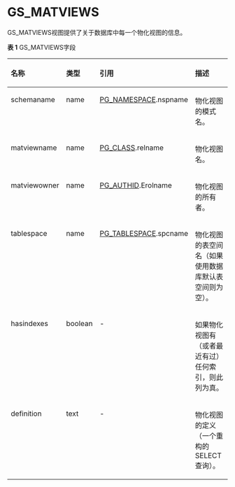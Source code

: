 # GS\_MATVIEWS

GS\_MATVIEWS视图提供了关于数据库中每一个物化视图的信息。

**表 1**  GS\_MATVIEWS字段

<a name="zh-cn_topic_0283136548_zh-cn_topic_0237122474_zh-cn_topic_0059778302_tef4747cefaab47fe89062c4899b9dd81"></a>
<table><thead align="left"><tr id="zh-cn_topic_0283136548_zh-cn_topic_0237122474_zh-cn_topic_0059778302_r7bbada6239ec422cb76d6886a6528dbf"><th class="cellrowborder" valign="top" width="18.87%" id="mcps1.2.5.1.1"><p id="zh-cn_topic_0283136548_zh-cn_topic_0237122474_zh-cn_topic_0059778302_a14c20134f2fa468bba56c9b8e5306278"><a name="zh-cn_topic_0283136548_zh-cn_topic_0237122474_zh-cn_topic_0059778302_a14c20134f2fa468bba56c9b8e5306278"></a><a name="zh-cn_topic_0283136548_zh-cn_topic_0237122474_zh-cn_topic_0059778302_a14c20134f2fa468bba56c9b8e5306278"></a>名称</p>
</th>
<th class="cellrowborder" valign="top" width="9.84%" id="mcps1.2.5.1.2"><p id="zh-cn_topic_0283136548_zh-cn_topic_0237122474_zh-cn_topic_0059778302_a5116e0331a5a4c22938b4d1c40bba627"><a name="zh-cn_topic_0283136548_zh-cn_topic_0237122474_zh-cn_topic_0059778302_a5116e0331a5a4c22938b4d1c40bba627"></a><a name="zh-cn_topic_0283136548_zh-cn_topic_0237122474_zh-cn_topic_0059778302_a5116e0331a5a4c22938b4d1c40bba627"></a>类型</p>
</th>
<th class="cellrowborder" valign="top" width="30.659999999999997%" id="mcps1.2.5.1.3"><p id="zh-cn_topic_0283136548_zh-cn_topic_0237122474_zh-cn_topic_0059778302_a4ba93939c3c3459d9e5ed3d3bb577a42"><a name="zh-cn_topic_0283136548_zh-cn_topic_0237122474_zh-cn_topic_0059778302_a4ba93939c3c3459d9e5ed3d3bb577a42"></a><a name="zh-cn_topic_0283136548_zh-cn_topic_0237122474_zh-cn_topic_0059778302_a4ba93939c3c3459d9e5ed3d3bb577a42"></a>引用</p>
</th>
<th class="cellrowborder" valign="top" width="40.63%" id="mcps1.2.5.1.4"><p id="zh-cn_topic_0283136548_zh-cn_topic_0237122474_zh-cn_topic_0059778302_af663d904f75649d48d712ae335e3edfe"><a name="zh-cn_topic_0283136548_zh-cn_topic_0237122474_zh-cn_topic_0059778302_af663d904f75649d48d712ae335e3edfe"></a><a name="zh-cn_topic_0283136548_zh-cn_topic_0237122474_zh-cn_topic_0059778302_af663d904f75649d48d712ae335e3edfe"></a>描述</p>
</th>
</tr>
</thead>
<tbody><tr id="zh-cn_topic_0283136548_zh-cn_topic_0237122474_zh-cn_topic_0059778302_rf7c766cddff0407bb805393c013b902a"><td class="cellrowborder" valign="top" width="18.87%" headers="mcps1.2.5.1.1 "><p id="zh-cn_topic_0283136548_zh-cn_topic_0237122474_zh-cn_topic_0059778302_a381342a7ee6a4ba5be52969e933df8d2"><a name="zh-cn_topic_0283136548_zh-cn_topic_0237122474_zh-cn_topic_0059778302_a381342a7ee6a4ba5be52969e933df8d2"></a><a name="zh-cn_topic_0283136548_zh-cn_topic_0237122474_zh-cn_topic_0059778302_a381342a7ee6a4ba5be52969e933df8d2"></a>schemaname</p>
</td>
<td class="cellrowborder" valign="top" width="9.84%" headers="mcps1.2.5.1.2 "><p id="zh-cn_topic_0283136548_zh-cn_topic_0237122474_zh-cn_topic_0059778302_a800aa141d95241c2bffae422411df91a"><a name="zh-cn_topic_0283136548_zh-cn_topic_0237122474_zh-cn_topic_0059778302_a800aa141d95241c2bffae422411df91a"></a><a name="zh-cn_topic_0283136548_zh-cn_topic_0237122474_zh-cn_topic_0059778302_a800aa141d95241c2bffae422411df91a"></a>name</p>
</td>
<td class="cellrowborder" valign="top" width="30.659999999999997%" headers="mcps1.2.5.1.3 "><p id="zh-cn_topic_0283136548_zh-cn_topic_0237122474_zh-cn_topic_0059778302_a0d2b071600aa476894069659495ce641"><a name="zh-cn_topic_0283136548_zh-cn_topic_0237122474_zh-cn_topic_0059778302_a0d2b071600aa476894069659495ce641"></a><a name="zh-cn_topic_0283136548_zh-cn_topic_0237122474_zh-cn_topic_0059778302_a0d2b071600aa476894069659495ce641"></a><a href="PG_NAMESPACE.md">PG_NAMESPACE</a>.nspname</p>
</td>
<td class="cellrowborder" valign="top" width="40.63%" headers="mcps1.2.5.1.4 "><p id="zh-cn_topic_0283136548_zh-cn_topic_0237122474_zh-cn_topic_0059778302_a0f0b904e963347098535b30a55046954"><a name="zh-cn_topic_0283136548_zh-cn_topic_0237122474_zh-cn_topic_0059778302_a0f0b904e963347098535b30a55046954"></a><a name="zh-cn_topic_0283136548_zh-cn_topic_0237122474_zh-cn_topic_0059778302_a0f0b904e963347098535b30a55046954"></a>物化视图的模式名。</p>
</td>
</tr>
<tr id="zh-cn_topic_0283136548_zh-cn_topic_0237122474_zh-cn_topic_0059778302_raabc99bc831f4e3da2c3078018ec184d"><td class="cellrowborder" valign="top" width="18.87%" headers="mcps1.2.5.1.1 "><p id="zh-cn_topic_0283136548_zh-cn_topic_0237122474_zh-cn_topic_0059778302_a15610165a00747398a8d9ce49d307faa"><a name="zh-cn_topic_0283136548_zh-cn_topic_0237122474_zh-cn_topic_0059778302_a15610165a00747398a8d9ce49d307faa"></a><a name="zh-cn_topic_0283136548_zh-cn_topic_0237122474_zh-cn_topic_0059778302_a15610165a00747398a8d9ce49d307faa"></a>matviewname</p>
</td>
<td class="cellrowborder" valign="top" width="9.84%" headers="mcps1.2.5.1.2 "><p id="zh-cn_topic_0283136548_zh-cn_topic_0237122474_zh-cn_topic_0059778302_aa78ed822b23d4e23b34a8becf42693e7"><a name="zh-cn_topic_0283136548_zh-cn_topic_0237122474_zh-cn_topic_0059778302_aa78ed822b23d4e23b34a8becf42693e7"></a><a name="zh-cn_topic_0283136548_zh-cn_topic_0237122474_zh-cn_topic_0059778302_aa78ed822b23d4e23b34a8becf42693e7"></a>name</p>
</td>
<td class="cellrowborder" valign="top" width="30.659999999999997%" headers="mcps1.2.5.1.3 "><p id="zh-cn_topic_0283136548_zh-cn_topic_0237122474_zh-cn_topic_0059778302_aa4bd6b80055b4818825bea7fa2ed45fe"><a name="zh-cn_topic_0283136548_zh-cn_topic_0237122474_zh-cn_topic_0059778302_aa4bd6b80055b4818825bea7fa2ed45fe"></a><a name="zh-cn_topic_0283136548_zh-cn_topic_0237122474_zh-cn_topic_0059778302_aa4bd6b80055b4818825bea7fa2ed45fe"></a><a href="PG_CLASS.md">PG_CLASS</a>.relname</p>
</td>
<td class="cellrowborder" valign="top" width="40.63%" headers="mcps1.2.5.1.4 "><p id="zh-cn_topic_0283136548_zh-cn_topic_0237122474_zh-cn_topic_0059778302_ae896aeff85fd4377b4113e7a94a2ec71"><a name="zh-cn_topic_0283136548_zh-cn_topic_0237122474_zh-cn_topic_0059778302_ae896aeff85fd4377b4113e7a94a2ec71"></a><a name="zh-cn_topic_0283136548_zh-cn_topic_0237122474_zh-cn_topic_0059778302_ae896aeff85fd4377b4113e7a94a2ec71"></a>物化视图名。</p>
</td>
</tr>
<tr id="zh-cn_topic_0283136548_zh-cn_topic_0237122474_zh-cn_topic_0059778302_r721bd262314643b7afead249a9c84b36"><td class="cellrowborder" valign="top" width="18.87%" headers="mcps1.2.5.1.1 "><p id="zh-cn_topic_0283136548_zh-cn_topic_0237122474_zh-cn_topic_0059778302_a2f198a715e4d45d99a8356c7b47b46fd"><a name="zh-cn_topic_0283136548_zh-cn_topic_0237122474_zh-cn_topic_0059778302_a2f198a715e4d45d99a8356c7b47b46fd"></a><a name="zh-cn_topic_0283136548_zh-cn_topic_0237122474_zh-cn_topic_0059778302_a2f198a715e4d45d99a8356c7b47b46fd"></a>matviewowner</p>
</td>
<td class="cellrowborder" valign="top" width="9.84%" headers="mcps1.2.5.1.2 "><p id="zh-cn_topic_0283136548_zh-cn_topic_0237122474_zh-cn_topic_0059778302_acbcef8e6652a4744b3cc4cb08b8346a2"><a name="zh-cn_topic_0283136548_zh-cn_topic_0237122474_zh-cn_topic_0059778302_acbcef8e6652a4744b3cc4cb08b8346a2"></a><a name="zh-cn_topic_0283136548_zh-cn_topic_0237122474_zh-cn_topic_0059778302_acbcef8e6652a4744b3cc4cb08b8346a2"></a>name</p>
</td>
<td class="cellrowborder" valign="top" width="30.659999999999997%" headers="mcps1.2.5.1.3 "><p id="zh-cn_topic_0283136548_zh-cn_topic_0237122474_zh-cn_topic_0059778302_aadc07cb07d734a809af4d110a07c6104"><a name="zh-cn_topic_0283136548_zh-cn_topic_0237122474_zh-cn_topic_0059778302_aadc07cb07d734a809af4d110a07c6104"></a><a name="zh-cn_topic_0283136548_zh-cn_topic_0237122474_zh-cn_topic_0059778302_aadc07cb07d734a809af4d110a07c6104"></a><a href="PG_AUTHID.md">PG_AUTHID</a>.Erolname</p>
</td>
<td class="cellrowborder" valign="top" width="40.63%" headers="mcps1.2.5.1.4 "><p id="zh-cn_topic_0283136548_zh-cn_topic_0237122474_zh-cn_topic_0059778302_a8eebe34c82274f0aafcc2eedea6eb267"><a name="zh-cn_topic_0283136548_zh-cn_topic_0237122474_zh-cn_topic_0059778302_a8eebe34c82274f0aafcc2eedea6eb267"></a><a name="zh-cn_topic_0283136548_zh-cn_topic_0237122474_zh-cn_topic_0059778302_a8eebe34c82274f0aafcc2eedea6eb267"></a>物化视图的所有者。</p>
</td>
</tr>
<tr id="zh-cn_topic_0283136548_row1967927115416"><td class="cellrowborder" valign="top" width="18.87%" headers="mcps1.2.5.1.1 "><p id="zh-cn_topic_0283136548_p19967162795414"><a name="zh-cn_topic_0283136548_p19967162795414"></a><a name="zh-cn_topic_0283136548_p19967162795414"></a>tablespace</p>
</td>
<td class="cellrowborder" valign="top" width="9.84%" headers="mcps1.2.5.1.2 "><p id="zh-cn_topic_0283136548_p11967142714541"><a name="zh-cn_topic_0283136548_p11967142714541"></a><a name="zh-cn_topic_0283136548_p11967142714541"></a>name</p>
</td>
<td class="cellrowborder" valign="top" width="30.659999999999997%" headers="mcps1.2.5.1.3 "><p id="zh-cn_topic_0283136548_p09671627195415"><a name="zh-cn_topic_0283136548_p09671627195415"></a><a name="zh-cn_topic_0283136548_p09671627195415"></a><a href="PG_TABLESPACE.md">PG_TABLESPACE</a>.spcname</p>
</td>
<td class="cellrowborder" valign="top" width="40.63%" headers="mcps1.2.5.1.4 "><p id="zh-cn_topic_0283136548_p59679278541"><a name="zh-cn_topic_0283136548_p59679278541"></a><a name="zh-cn_topic_0283136548_p59679278541"></a>物化视图的表空间名（如果使用数据库默认表空间则为空）。</p>
</td>
</tr>
<tr id="zh-cn_topic_0283136548_row20541132712558"><td class="cellrowborder" valign="top" width="18.87%" headers="mcps1.2.5.1.1 "><p id="zh-cn_topic_0283136548_p554292795514"><a name="zh-cn_topic_0283136548_p554292795514"></a><a name="zh-cn_topic_0283136548_p554292795514"></a>hasindexes</p>
</td>
<td class="cellrowborder" valign="top" width="9.84%" headers="mcps1.2.5.1.2 "><p id="zh-cn_topic_0283136548_p45421327145519"><a name="zh-cn_topic_0283136548_p45421327145519"></a><a name="zh-cn_topic_0283136548_p45421327145519"></a>boolean</p>
</td>
<td class="cellrowborder" valign="top" width="30.659999999999997%" headers="mcps1.2.5.1.3 "><p id="zh-cn_topic_0283136548_p7542172715555"><a name="zh-cn_topic_0283136548_p7542172715555"></a><a name="zh-cn_topic_0283136548_p7542172715555"></a>-</p>
</td>
<td class="cellrowborder" valign="top" width="40.63%" headers="mcps1.2.5.1.4 "><p id="zh-cn_topic_0283136548_p3542527165520"><a name="zh-cn_topic_0283136548_p3542527165520"></a><a name="zh-cn_topic_0283136548_p3542527165520"></a>如果物化视图有（或者最近有过）任何索引，则此列为真。</p>
</td>
</tr>
<tr id="zh-cn_topic_0283136548_zh-cn_topic_0237122474_zh-cn_topic_0059778302_r1f2b7df612754c9d8e88267b524c3a40"><td class="cellrowborder" valign="top" width="18.87%" headers="mcps1.2.5.1.1 "><p id="zh-cn_topic_0283136548_zh-cn_topic_0237122474_zh-cn_topic_0059778302_a31db6c504cbc41f4a170ef25b5282a54"><a name="zh-cn_topic_0283136548_zh-cn_topic_0237122474_zh-cn_topic_0059778302_a31db6c504cbc41f4a170ef25b5282a54"></a><a name="zh-cn_topic_0283136548_zh-cn_topic_0237122474_zh-cn_topic_0059778302_a31db6c504cbc41f4a170ef25b5282a54"></a>definition</p>
</td>
<td class="cellrowborder" valign="top" width="9.84%" headers="mcps1.2.5.1.2 "><p id="zh-cn_topic_0283136548_zh-cn_topic_0237122474_zh-cn_topic_0059778302_af714117bc9e440918302783fbe09bb44"><a name="zh-cn_topic_0283136548_zh-cn_topic_0237122474_zh-cn_topic_0059778302_af714117bc9e440918302783fbe09bb44"></a><a name="zh-cn_topic_0283136548_zh-cn_topic_0237122474_zh-cn_topic_0059778302_af714117bc9e440918302783fbe09bb44"></a>text</p>
</td>
<td class="cellrowborder" valign="top" width="30.659999999999997%" headers="mcps1.2.5.1.3 "><p id="zh-cn_topic_0283136548_zh-cn_topic_0237122474_zh-cn_topic_0059778302_ae7e69388548447bc99cf83fa4d8ac2dd"><a name="zh-cn_topic_0283136548_zh-cn_topic_0237122474_zh-cn_topic_0059778302_ae7e69388548447bc99cf83fa4d8ac2dd"></a><a name="zh-cn_topic_0283136548_zh-cn_topic_0237122474_zh-cn_topic_0059778302_ae7e69388548447bc99cf83fa4d8ac2dd"></a>-</p>
</td>
<td class="cellrowborder" valign="top" width="40.63%" headers="mcps1.2.5.1.4 "><p id="zh-cn_topic_0283136548_zh-cn_topic_0237122474_zh-cn_topic_0059778302_a54f43de71be1479ebba316242658c99e"><a name="zh-cn_topic_0283136548_zh-cn_topic_0237122474_zh-cn_topic_0059778302_a54f43de71be1479ebba316242658c99e"></a><a name="zh-cn_topic_0283136548_zh-cn_topic_0237122474_zh-cn_topic_0059778302_a54f43de71be1479ebba316242658c99e"></a>物化视图的定义（一个重构的SELECT查询）。</p>
</td>
</tr>
</tbody>
</table>

